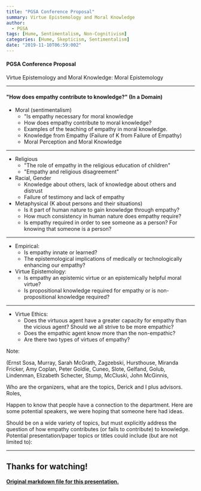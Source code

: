```yaml
---
title: "PGSA Conference Proposal"
summary: Virtue Epistemology and Moral Knowledge
author:
  - PGSA
tags: [Hume, Sentimentalism, Non-Cognitivism]
categories: [Hume, Skepticism, Sentimentalism]
date: "2019-11-10T06:59:002"
---
```


#### PGSA Conference Proposal

Virtue Epistemology and Moral Knowledge: Moral Epistemology

---

#### "How does empathy contribute to knowledge?" (In a Domain)

* Moral (sentimentalism)
	* "Is empathy necessary for moral knowledge
	* How does empathy contribute to moral knowledge?
	* Examples of the teaching of empathy in moral knowledge.
  * Knowledge from Empathy (Failure of K from Failure of Empathy)
  * Moral Perception and Moral Knowledge

---

* Religious
	* "The role of empathy in the religious education of children"
	* "Empathy and religious disagreement"
* Racial, Gender
	* Knowledge about others, lack of knowledge about others and distrust
	* Failure of testimony and lack of empathy
* Metaphysical (K about persons and their situations)
	* Is it part of human nature to gain knowledge through empathy?
	* How much consistency in human nature does empathy require?
	* Is empathy required in order to see someone as a person? For knowing that someone is a person?

---

* Empirical:
  * Is empathy innate or learned?
  * The epistemological implications of medically or technologically enhancing our empathy?
* Virtue Epistemology:
  * Is empathy an epistemic virtue or an epistemically helpful moral virtue?
  * Is propositional knowledge required for empathy or is non-propositional knowledge required?

---

* Virtue Ethics:
  * Does the virtuous agent have a greater capacity for empathy than the vicious agent? Should we all strive to be more empathic?
  * Does the empathic agent know more than the non-empathic?
  * Are there two types of virtues of empathy?

Note:

(Ernst Sosa, Murray, Sarah McGrath, Zagzebski, Hursthouse, Miranda Fricker, Amy Coplan, Peter Goldie, Cuneo, Slote, Gelfand, Golub, Lindenman, Elizabeth Schecter, Stump, McCluski, John McGinnis,

Who are the organizers, what are the topics, Derick and I plus advisors. Roles, 

Happen to know that people have a connection to the department. Here are some potential speakers, we were hoping that someone here had ideas. 

Should be on a wide variety of topics, but must explicitly address the question of how empathy contributes (or fails to contribute) to knowledge. Potential presentation/paper topics or titles could include (but are not limited to):

---

<h2> Thanks for watching! </h2>
<h4><a href="https://raw.github.com/farseer90718/vim-reveal/master/test/vim-reveal.md">Original markdown file for this presentation.</a></h4>






